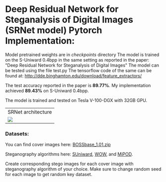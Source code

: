 # Deep Residual Network for Steganalysis of Digital Images (SRNet model) Pytorch Implementation:

Model pretrained weights are in *checkpoints* directory
The model is trained on the S-Uniward 0.4bpp in the same setting as reported in the paper:
"Deep Residual Network for Steganalysis of Digital Images"
The model can be tested using the file test.py
The tensorflow code of the same can be found at: http://dde.binghamton.edu/download/feature_extractors/

The test accuracy reported in the paper is **89.77%**. My implementation achieved **89.43%** on S-Uniward 0.4bpp.

The model is trained and tested on Tesla V-100-DGX with 32GB GPU.



<table>
  <tr>
    <td align="center">SRNet architecture</td>
  </tr>
  <tr>
    <td valign="top"><img src="srnet.png"></td>
  </tr>
 </table>

 ### Datasets:
 You can find cover images here: [BOSSbase_1.01.zip](https://dde.binghamton.edu/download/ImageDB/BOSSbase_1.01.zip)
 
Steganography algorithms here: [SUniward](https://dde.binghamton.edu/download/stego_algorithms/download/S-UNIWARD_linux_make_v10.tar.gz), [WOW](https://dde.binghamton.edu/download/stego_algorithms/download/WOW_linux_make_v10.tar.gz), and [MiPOD](https://dde.binghamton.edu/download/stego_algorithms/download/MiPOD_matlab.zip).

Create corresponding stego images for each cover image with steganography algorithm of your choice. 
Make sure to change random seed for each image to get random key dataset.
